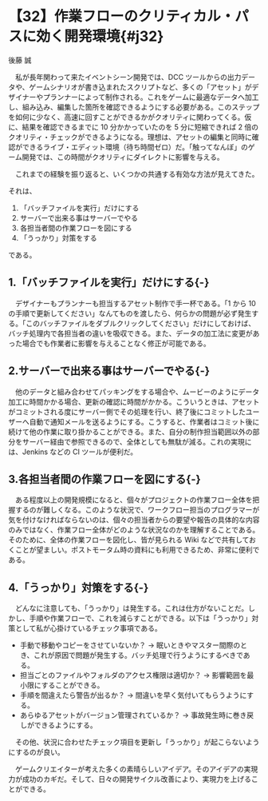 # 【32】作業フローのクリティカル・パスに効く開発環境{#j32}

<div class="author">後藤 誠</div>

　私が長年関わって来たイベントシーン開発では、DCC ツールからの出力データや、ゲームシナリオが書き込まれたスクリプトなど、多くの「アセット」がデザイナーやプランナーによって制作される。これをゲームに最適なデータへ加工し、組み込み、編集した箇所を確認できるようにする必要がある。このステップを如何に少なく、高速に回すことができるかがクオリティに関わってくる。仮に、結果を確認できるまでに 10 分かかっていたのを 5 分に短縮できれば 2 倍のクオリティ・チェックができるようになる。理想は、アセットの編集と同時に確認ができるライブ・エディット環境（待ち時間ゼロ）だ。「触ってなんぼ」のゲーム開発では、この時間がクオリティにダイレクトに影響を与える。

　これまでの経験を振り返ると、いくつかの共通する有効な方法が見えてきた。

それは、

1. 「バッチファイルを実行」だけにする
2. サーバーで出来る事はサーバーでやる
3. 各担当者間の作業フローを図にする
4. 「うっかり」対策をする

である。

## 1.「バッチファイルを実行」だけにする{-}

　デザイナーもプランナーも担当するアセット制作で手一杯である。「1 から 10 の手順で更新してください」なんてものを渡したら、何らかの問題が必ず発生する。「このバッチファイルをダブルクリックしてください」だけにしておけば、バッチ処理内で各担当者の違いを吸収できる。また、データの加工法に変更があった場合でも作業者に影響を与えることなく修正が可能である。

## 2.サーバーで出来る事はサーバーでやる{-}

　他のデータと組み合わせてパッキングをする場合や、ムービーのようにデータ加工に時間かかる場合、更新の確認に時間がかかる。こういうときは、アセットがコミットされる度にサーバー側でその処理を行い、終了後にコミットしたユーザーへ自動で通知メールを送るようにする。こうすると、作業者はコミット後に続けて他の作業に取り掛かることができる。また、自分の制作担当範囲以外の部分をサーバー経由で参照できるので、全体としても無駄が減る。これの実現には、Jenkins などの CI ツールが便利だ。

## 3.各担当者間の作業フローを図にする{-}

　ある程度以上の開発規模になると、個々がプロジェクトの作業フロー全体を把握するのが難しくなる。このような状況で、ワークフロー担当のプログラマーが気を付けなければならないのは、個々の担当者からの要望や報告の具体的な内容のみではなく、作業フロー全体がどのような状況なのかを理解することである。そのために、全体の作業フローを図化し、皆が見られる Wiki などで共有しておくことが望ましい。ポストモータム時の資料にも利用できるため、非常に便利である。

## 4.「うっかり」対策をする{-}

　どんなに注意しても、「うっかり」は発生する。これは仕方がないことだ。しかし、手順や作業フローで、これを減らすことができる。以下は「うっかり」対策として私が心掛けているチェック事項である。

* 手動で移動やコピーをさせていないか？ → 眠いときやマスター間際のとき、これが原因で問題が発生する。バッチ処理で行うようにするべきである。
* 担当ごとのファイルやフォルダのアクセス権限は適切か？ → 影響範囲を最小限にすることができる。
* 手順を間違えたら警告が出るか？ → 間違いを早く気付いてもらうようにする。
* あらゆるアセットがバージョン管理されているか？ → 事故発生時に巻き戻しができるようにする。

　その他、状況に合わせたチェック項目を更新し「うっかり」が起こらないようにするのが良い。

　ゲームクリエイターが考えた多くの素晴らしいアイデア。そのアイデアの実現力が成功のカギだ。そして、日々の開発サイクル改善により、実現力を上げることができる。

